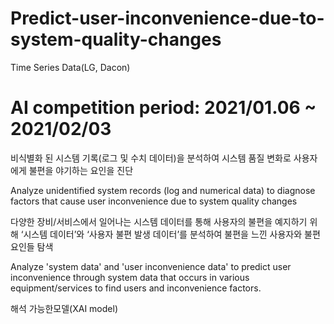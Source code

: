 # Predict-user-inconvenience-due-to-system-quality-changes
Time Series Data(LG, Dacon)


# AI competition period: 2021/01.06 ~ 2021/02/03

비식별화 된 시스템 기록(로그 및 수치 데이터)을 분석하여 시스템 품질 변화로 사용자에게 불편을 야기하는 요인을 진단



Analyze unidentified system records (log and numerical data) to diagnose factors that cause user inconvenience due to system quality changes


다양한 장비/서비스에서 일어나는 시스템 데이터를 통해 사용자의 불편을 예지하기 위해 ‘시스템 데이터’와 ‘사용자 불편 발생 데이터’를 분석하여 불편을 느낀 사용자와 불편 요인들 탐색



Analyze 'system data' and 'user inconvenience data' to predict user inconvenience through system data that occurs in various equipment/services to find users and inconvenience factors.

해석 가능한모델(XAI model)
